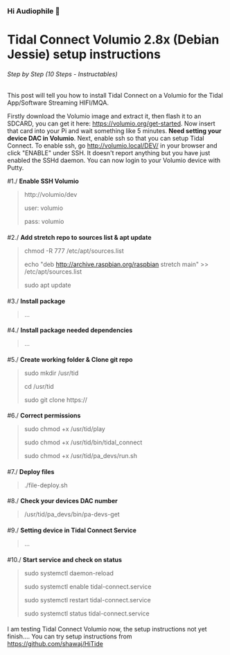 ### Hi Audiophile 👋

<!--
**shawaj/shawaj** is a ✨ _special_ ✨ repository because its `README.md` (this file) appears on your GitHub profile.

Here are some ideas to get you started:

- 🔭 I’m currently working on ...
- 🌱 I’m currently learning ...
- 👯 I’m looking to collaborate on ...
- 🤔 I’m looking for help with ...
- 💬 Ask me about ...
- 📫 How to reach me: ...
- 😄 Pronouns: ...
- ⚡ Fun fact: ...
-->

# Tidal Connect Volumio 2.8x (Debian Jessie) setup instructions

###### Step by Step (10 Steps - Instructables)

This post will tell you how to install Tidal Connect on a Volumio for the Tidal App/Software Streaming HIFI/MQA.

Firstly download the Volumio image and extract it, then flash it to an SDCARD, you can get it here: https://volumio.org/get-started. Now insert that card into your Pi and wait something like 5 minutes. **Need setting your device DAC in Volumio**. Next, enable ssh so that you can setup Tidal Connect. To enable ssh, go http://volumio.local/DEV/ in your browser and click "ENABLE" under SSH. It doesn't report anything but you have just enabled the SSHd daemon. You can now login to your Volumio device with Putty.


#1./ **Enable SSH Volumio**
> http://volumio/dev
> 
> user: volumio
> 
> pass: volumio
> 

####
####
#2./ **Add stretch repo to sources list & apt update**
> chmod -R 777 /etc/apt/sources.list
> 
> echo "deb http://archive.raspbian.org/raspbian stretch main" >> /etc/apt/sources.list
> 
> sudo apt update
> 
####
####
#3./ **Install package**
> ...
####
####
#4./ **Install package needed dependencies**
> ...
####
####
#5./ **Create working folder & Clone git repo**
> sudo mkdir /usr/tid
>
> cd /usr/tid
>
> sudo git clone https://
> 
####
####
#6./ **Correct permissions**
> sudo chmod +x /usr/tid/play
> 
> sudo chmod +x /usr/tid/bin/tidal_connect
> 
> sudo chmod +x /usr/tid/pa_devs/run.sh
> 
####
####
#7./ **Deploy files**
> ./file-deploy.sh 
> 
####
####
#8./ **Check your devices DAC number**
> /usr/tid/pa_devs/bin/pa-devs-get
> 
####
####
#9./ **Setting device in Tidal Connect Service**
> ...
####
####
#10./ **Start service and check on status**
> sudo systemctl daemon-reload
>
> sudo systemctl enable tidal-connect.service
>
> sudo systemctl restart tidal-connect.service
>
> sudo systemctl status tidal-connect.service
> 
> 
####
#### 

I am testing Tidal Connect Volumio now, the setup instructions not yet finish....
You can try setup instructions from https://github.com/shawaj/HiTide

